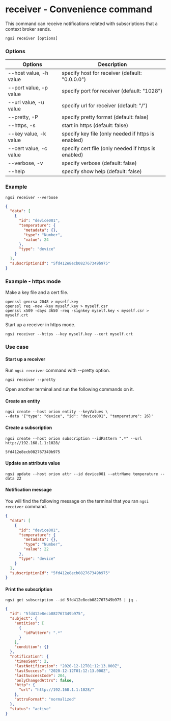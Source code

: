 # receiver - Convenience command

This command can receive notifications related with subscriptions that a context broker sends.

```console
ngsi receiver [options]
```

### Options

| Options                | Description                                         |
| ---------------------- | --------------------------------------------------- |
| --host value, -h value | specify host for receiver (default: "0.0.0.0")      |
| --port value, -p value | specify port for receiver (default: "1028")         |
| --url value, -u value  | specify url for receiver (default: "/")             |
| --pretty, -P           | specify pretty format (default: false)              |
| --https, -s            | start in https (default: false)                     |
| --key value, -k value  | specify key file (only needed if https is enabled)  |
| --cert value, -c value | specify cert file (only needed if https is enabled) |
| --verbose, -v          | specify verbose (default: false)                    |
| --help                 | specify show help (default: false)                  |

### Example

```console
ngsi receiver --verbose
```

```json
{
  "data": [
    {
      "id": "device001",
      "temperature": {
        "metadata": {},
        "type": "Number",
        "value": 24
      },
      "type": "device"
    }
  ],
  "subscriptionId": "5fd412e8ecb082767349b975"
}
```

### Example - https mode

Make a key file and a cert file.

```console
openssl genrsa 2048 > myself.key
openssl req -new -key myself.key > myself.csr
openssl x509 -days 3650 -req -signkey myself.key < myself.csr > myself.crt
```

Start up a receiver in https mode.

```console
ngsi receiver --https --key myself.key --cert myself.crt
```

### Use case

#### Start up a receiver

Run `ngsi receiver` command with --pretty option.

```console
ngsi receiver --pretty
```

Open another terminal and run the following commands on it.

#### Create an entity

```console
ngsi create --host orion entity --keyValues \
--data '{"type": "device", "id": "device001", "temperature": 26}'
```

#### Create a subscription

```console
ngsi create --host orion subscription --idPattern ".*" --url http://192.168.1.1:1028/
```

```console
5fd412e8ecb082767349b975
```

#### Update an attribute value

```console
ngsi update --host orion attr --id device001 --attrName temperature --data 22
```

#### Notification message

You will find the following message on the terminal that you ran `ngsi receiver` command.

```json
{
  "data": [
    {
      "id": "device001",
      "temperature": {
        "metadata": {},
        "type": "Number",
        "value": 22
      },
      "type": "device"
    }
  ],
  "subscriptionId": "5fd412e8ecb082767349b975"
}
```

#### Print the subscription

```console
ngsi get subscription --id 5fd412e8ecb082767349b975 | jq .
```

```json
{
  "id": "5fd412e8ecb082767349b975",
  "subject": {
    "entities": [
      {
        "idPattern": ".*"
      }
    ],
    "condition": {}
  },
  "notification": {
    "timesSent": 2,
    "lastNotification": "2020-12-12T01:12:13.000Z",
    "lastSuccess": "2020-12-12T01:12:13.000Z",
    "lastSuccessCode": 204,
    "onlyChangedAttrs": false,
    "http": {
      "url": "http://192.168.1.1:1028/"
    },
    "attrsFormat": "normalized"
  },
  "status": "active"
}
```
